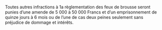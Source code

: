 Toutes autres infractions à 1a règlementation des feux de brousse seront punies d’une amende de 5 000 à 50 000 Francs et d’un emprisonnement de quinze jours à 6 mois ou de l’une de cas deux peines seulement sans préjudice de dommage et intérêts.
